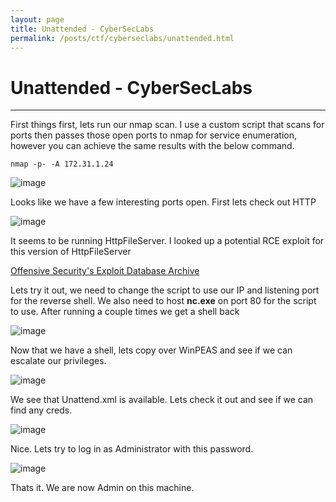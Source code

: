 ```yaml
---
layout: page
title: Unattended - CyberSecLabs
permalink: /posts/ctf/cyberseclabs/unattended.html
---
```


# Unattended - CyberSecLabs
----


First things first, lets run our nmap scan.  I use a custom script that scans for ports then passes those open ports to nmap for service enumeration, however you can achieve the same results with the below command.

`nmap -p- -A 172.31.1.24`

![image](https://user-images.githubusercontent.com/50459517/109046363-45061600-769a-11eb-8b40-c316c61ef07e.png)

Looks like we have a few interesting ports open.  First lets check out HTTP

![image](https://user-images.githubusercontent.com/50459517/109046400-4d5e5100-769a-11eb-9129-6c397a3ca493.png)

It seems to be running HttpFileServer.  I looked up a potential RCE exploit for this version of HttpFileServer

[Offensive Security's Exploit Database Archive](https://www.exploit-db.com/exploits/39161)

Lets try it out, we need to change the script to use our IP and listening port for the reverse shell.  We also need to host **nc.exe** on port 80 for the script to use. After running a couple times we get a shell back

![image](https://user-images.githubusercontent.com/50459517/109046421-564f2280-769a-11eb-9e8d-90dd9b8ea431.png)

Now that we have a shell, lets copy over WinPEAS and see if we can escalate our privileges.

![image](https://user-images.githubusercontent.com/50459517/109046449-5f3ff400-769a-11eb-8289-a579725bbb67.png)

We see that Unattend.xml is available.  Lets check it out and see if we can find any creds.

![image](https://user-images.githubusercontent.com/50459517/109046485-68c95c00-769a-11eb-8bf3-8becd730d9c7.png)

Nice.  Lets try to log in as Administrator with this password.

![image](https://user-images.githubusercontent.com/50459517/109046516-71219700-769a-11eb-9660-89ed25e03e02.png)

Thats it.  We are now Admin on this machine.
